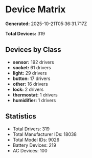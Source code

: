 # Device Matrix

**Generated:** 2025-10-21T05:36:31.717Z

**Total Devices:** 319

## Devices by Class

- **sensor:** 192 drivers
- **socket:** 61 drivers
- **light:** 29 drivers
- **button:** 17 drivers
- **other:** 16 drivers
- **lock:** 2 drivers
- **thermostat:** 1 drivers
- **humidifier:** 1 drivers

## Statistics

- Total Drivers: 319
- Total Manufacturer IDs: 18038
- Total Model IDs: 9026
- Battery Devices: 219
- AC Devices: 100
